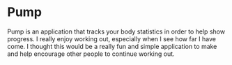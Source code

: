 # Pump

Pump is an application that tracks your body statistics in order to help show progress. I really enjoy working out, 
especially when I see how far I have come. I thought this would be a really fun and simple application to make and help 
encourage other people to continue working out. 